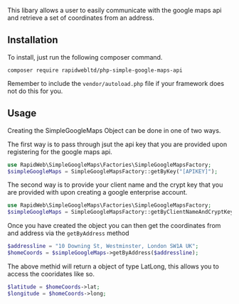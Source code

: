 This libary allows a user to easily communicate with the google maps api and retrieve a set of coordinates from an address.

## Installation
To install, just run the following composer command.

`composer require rapidwebltd/php-simple-google-maps-api`

Remember to include the `vendor/autoload.php` file if your framework does not do this for you.

## Usage

Creating the SimpleGoogleMaps Object can be done in one of two ways.

The first way is to pass through jsut the api key that you are provided upon registering for the google maps api.


```php
use RapidWeb\SimpleGoogleMaps\Factories\SimpleGoogleMapsFactory;
$simpleGoogleMaps = SimpleGoogleMapsFactory::getByKey("[APIKEY]");
```

The second way is to provide your client name and the crypt key that you are provided with upon creating a google enterprise account.

```php
use RapidWeb\SimpleGoogleMaps\Factories\SimpleGoogleMapsFactory;
$simpleGoogleMaps = SimpleGoogleMapsFactory::getByClientNameAndCryptKey("[CLIENTNAME]","[CRYPTKEY]");
```

Once you have created the object you can then get the coordinates from and address via the `getByAddress` method

```php
$addressline = "10 Downing St, Westminster, London SW1A UK";
$homeCoords = $simpleGoogleMaps->getByAddress($addressline);
```

The above methid will return a object of type LatLong, this allows you to access the cooridates like so.

```php
$latitude = $homeCoords->lat;
$longitude = $homeCoords->long;
``` 


